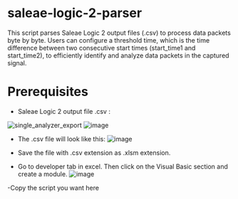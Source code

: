 # saleae-logic-2-parser
This script parses Saleae Logic 2 output files (.csv) to process data packets byte by byte. Users can configure a threshold time, which is the time difference between two consecutive start times (start_time1 and start_time2), to efficiently identify and analyze data packets in the captured signal.

# Prerequisites

- Saleae Logic 2 output file .csv :

 ![single_analyzer_export](https://github.com/user-attachments/assets/18965817-b1fc-40b8-8e0f-0386883cf837)
 ![image](https://github.com/user-attachments/assets/bb06500b-28b0-4277-867a-cfaa34968bff)

- The .csv file will look like this:
  ![image](https://github.com/user-attachments/assets/868b117e-bd9b-47e0-a26b-f5d70e095efa)

  
- Save the file with .csv extension as .xlsm extension.
- Go to developer tab in excel. Then click on the Visual Basic section and create a module.
  ![image](https://github.com/user-attachments/assets/973a3e29-8001-4023-adc7-adfbaf51ecc0)

-Copy the script you want here


  
  
